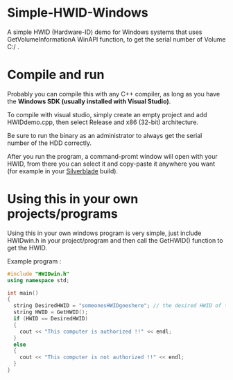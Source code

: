 # Simple-HWID-Windows
A simple HWID (Hardware-ID) demo for Windows systems that uses GetVolumeInformationA WinAPI function, to get the serial number of Volume C:/ .

# Compile and run
Probably you can compile this with any C++ compiler, as long as you have the **Windows SDK (usually installed with Visual Studio)**.


To compile with visual studio, simply create an empty project and add HWIDdemo.cpp, then select Release and x86 (32-bit) architecture.


Be sure to run the binary as an administrator to always get the serial number of the HDD correctly.

After you run the program, a command-promt window will open with your HWID, from there you can select it and copy-paste it anywhere you want (for example in your [Silverblade](https://github.com/AnthonyThomahawk/Silverblade-CSGO#hwid-lock) build).

# Using this in your own projects/programs
Using this in your own windows program is very simple, just include HWIDwin.h in your project/program and then call the GetHWID() function to get the HWID.

Example program :
```c++
#include "HWIDwin.h"
using namespace std;

int main()
{
  string DesiredHWID = "someonesHWIDgoeshere"; // the desired HWID of the user
  string HWID = GetHWID();
  if (HWID == DesiredHWID)
  {
    cout << "This computer is authorized !!" << endl;
  }
  else
  {
    cout << "This computer is not authorized !!" << endl;
  }
}
```
